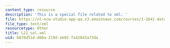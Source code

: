 ```yaml
---
content_type: resource
description: 'This is a special file related to xml. '
file: https://ol-ocw-studio-app-qa.s3.amazonaws.com/courses/1-264j-database-internet-and-systems-integration-technologies-fall-2013/b070d51dd06a219dab92fa42043a73da_L21_sol.xml
file_type: text/xml
resourcetype: Other
title: L21_sol.xml
uid: b070d51d-d06a-219d-ab92-fa42043a73da
---
```

